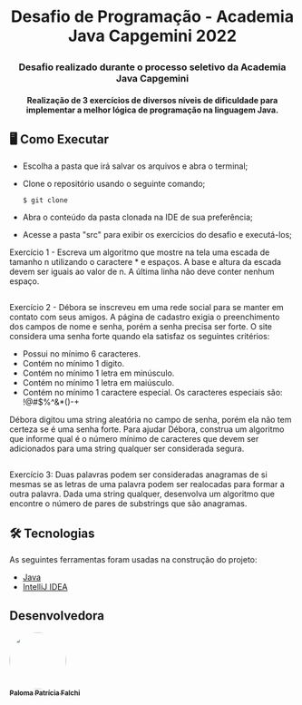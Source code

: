 # <p align="center"> Desafio de Programação - Academia Java Capgemini 2022 </p>
<tr>
  <td> <p> <img src="https://capgemini.proway.com.br/assets/img/logo-capgemini.png" align="right" alt=""/> </p> </td> 

  <td> 
    <h3><p align="center"> Desafio realizado durante o processo seletivo da Academia Java Capgemini </p></h3>
    <h4><p align="center"> Realização de 3 exercícios de diversos níveis de dificuldade para implementar a melhor lógica de programação na linguagem Java.</p></h4>
  </td>
</tr>


## 🖥️ Como Executar
    
- Escolha a pasta que irá salvar os arquivos e abra o terminal;
- Clone o repositório usando o seguinte comando;

      $ git clone 
      
- Abra o conteúdo da pasta clonada na IDE de sua preferência;
- Acesse a pasta "src" para exibir os exercícios do desafio e executá-los;

Exercício 1 - Escreva um algoritmo que mostre na tela uma escada de tamanho n utilizando o caractere * e espaços. A base e altura da escada devem ser iguais ao valor de n. A última linha não deve conter nenhum espaço.
##
Exercício 2 - Débora se inscreveu em uma rede social para se manter em contato com seus amigos. A página de cadastro exigia o preenchimento dos campos de nome e senha, porém a senha precisa ser forte. O site considera uma senha forte quando ela satisfaz os seguintes critérios:

- Possui no mínimo 6 caracteres.
- Contém no mínimo 1 digito.
- Contém no mínimo 1 letra em minúsculo.
- Contém no mínimo 1 letra em maiúsculo.
- Contém no mínimo 1 caractere especial. Os caracteres especiais são: !@#$%^&*()-+

Débora digitou uma string aleatória no campo de senha, porém ela não tem certeza se é uma senha forte. Para ajudar Débora, construa um algoritmo que informe qual é o número mínimo de caracteres que devem ser adicionados para uma string qualquer ser considerada segura.
##

Exercício 3: Duas palavras podem ser consideradas anagramas de si mesmas se as letras de uma palavra podem ser realocadas para formar a outra palavra. Dada uma string qualquer, desenvolva um algoritmo que encontre o número de pares de substrings que são anagramas.

## 🛠 Tecnologias

As seguintes ferramentas foram usadas na construção do projeto:

- <a href="https://www.java.com/pt-BR/">Java</a>
- <a href="https://www.jetbrains.com/pt-br/idea">IntelliJ IDEA</a>

## Desenvolvedora
<a href="https://github.com/palomapfalchi"><img style="border-radius: 50%;" src="https://avatars.githubusercontent.com/u/85750919?v=4" width="100px;" alt=""/><br /><sub><b>Paloma Patrícia Falchi</b></sub></a><br /></a>



